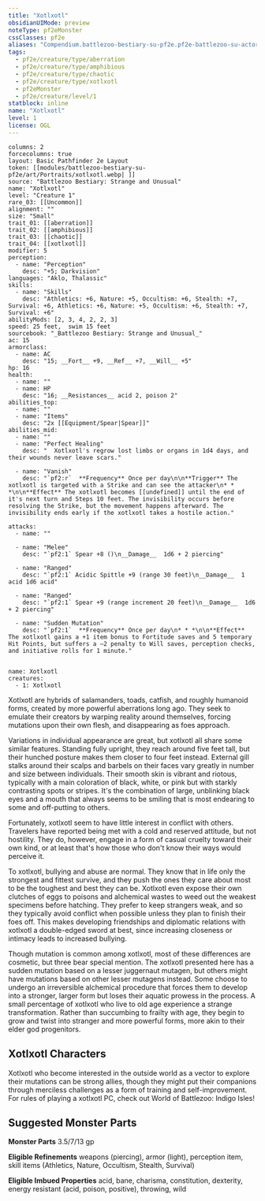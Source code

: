 ```yaml
---
title: "Xotlxotl"
obsidianUIMode: preview
noteType: pf2eMonster
cssClasses: pf2e
aliases: "Compendium.battlezoo-bestiary-su-pf2e.pf2e-battlezoo-su-actors.Actor.iJ53Pv0Ol2dZOFU2" 
tags:
  - pf2e/creature/type/aberration
  - pf2e/creature/type/amphibious
  - pf2e/creature/type/chaotic
  - pf2e/creature/type/xotlxotl
  - pf2eMonster
  - pf2e/creature/level/1
statblock: inline
name: "Xotlxotl"
level: 1
license: OGL
---
```


```statblock
columns: 2
forcecolumns: true
layout: Basic Pathfinder 2e Layout
token: [[modules/battlezoo-bestiary-su-pf2e/art/Portraits/xotlxotl.webp| ]]
source: "Battlezoo Bestiary: Strange and Unusual"
name: "Xotlxotl"
level: "Creature 1"
rare_03: [[Uncommon]]
alignment: ""
size: "Small"
trait_01: [[aberration]]
trait_02: [[amphibious]]
trait_03: [[chaotic]]
trait_04: [[xotlxotl]]
modifier: 5
perception:
  - name: "Perception"
    desc: "+5; Darkvision"
languages: "Aklo, Thalassic"
skills:
  - name: "Skills"
    desc: "Athletics: +6, Nature: +5, Occultism: +6, Stealth: +7, Survival: +6, Athletics: +6, Nature: +5, Occultism: +6, Stealth: +7, Survival: +6"
abilityMods: [2, 3, 4, 2, 2, 3]
speed: 25 feet,  swim 15 feet
sourcebook: "_Battlezoo Bestiary: Strange and Unusual_"
ac: 15
armorclass:
  - name: AC
    desc: "15; __Fort__ +9, __Ref__ +7, __Will__ +5"
hp: 16
health:
  - name: ""
  - name: HP
    desc: "16; __Resistances__ acid 2, poison 2"
abilities_top:
  - name: ""
  - name: "Items"
    desc: "2x [[Equipment/Spear|Spear]]"
abilities_mid:
  - name: ""
  - name: "Perfect Healing"
    desc: "  Xotlxotl's regrow lost limbs or organs in 1d4 days, and their wounds never leave scars."

  - name: "Vanish"
    desc: "`pf2:r`  **Frequency** Once per day\n\n**Trigger** The xotlxotl is targeted with a Strike and can see the attacker\n* * *\n\n**Effect** The xotlxotl becomes [[undefined]] until the end of it's next turn and Steps 10 feet. The invisibility occurs before resolving the Strike, but the movement happens afterward. The invisibility ends early if the xotlxotl takes a hostile action."

attacks:
  - name: ""

  - name: "Melee"
    desc: "`pf2:1` Spear +8 ()\n__Damage__  1d6 + 2 piercing"

  - name: "Ranged"
    desc: "`pf2:1` Acidic Spittle +9 (range 30 feet)\n__Damage__  1 acid 1d6 acid"

  - name: "Ranged"
    desc: "`pf2:1` Spear +9 (range increment 20 feet)\n__Damage__  1d6 + 2 piercing"

  - name: "Sudden Mutation"
    desc: "`pf2:1`  **Frequency** Once per day\n* * *\n\n**Effect** The xotlxotl gains a +1 item bonus to Fortitude saves and 5 temporary Hit Points, but suffers a –2 penalty to Will saves, perception checks, and initiative rolls for 1 minute."
 
```

```encounter-table
name: Xotlxotl
creatures:
  - 1: Xotlxotl
```



Xotlxotl are hybrids of salamanders, toads, catfish, and roughly humanoid forms, created by more powerful aberrations long ago. They seek to emulate their creators by warping reality around themselves, forcing mutations upon their own flesh, and disappearing as foes approach.

Variations in individual appearance are great, but xotlxotl all share some similar features. Standing fully upright, they reach around five feet tall, but their hunched posture makes them closer to four feet instead. External gill stalks around their scalps and barbels on their faces vary greatly in number and size between individuals. Their smooth skin is vibrant and riotous, typically with a main coloration of black, white, or pink but with starkly contrasting spots or stripes. It's the combination of large, unblinking black eyes and a mouth that always seems to be smiling that is most endearing to some and off-putting to others.

Fortunately, xotlxotl seem to have little interest in conflict with others. Travelers have reported being met with a cold and reserved attitude, but not hostility. They do, however, engage in a form of casual cruelty toward their own kind, or at least that's how those who don't know their ways would perceive it.

To xotlxotl, bullying and abuse are normal. They know that in life only the strongest and fittest survive, and they push the ones they care about most to be the toughest and best they can be. Xotlxotl even expose their own clutches of eggs to poisons and alchemical wastes to weed out the weakest specimens before hatching. They prefer to keep strangers weak, and so they typically avoid conflict when possible unless they plan to finish their foes off. This makes developing friendships and diplomatic relations with xotlxotl a double-edged sword at best, since increasing closeness or intimacy leads to increased bullying.

Though mutation is common among xotlxotl, most of these differences are cosmetic, but three bear special mention. The xotlxotl presented here has a sudden mutation based on a lesser juggernaut mutagen, but others might have mutations based on other lesser mutagens instead. Some choose to undergo an irreversible alchemical procedure that forces them to develop into a stronger, larger form but loses their aquatic prowess in the process. A small percentage of xotlxotl who live to old age experience a strange transformation. Rather than succumbing to frailty with age, they begin to grow and twist into stranger and more powerful forms, more akin to their elder god progenitors.

## Xotlxotl Characters

Xotlxotl who become interested in the outside world as a vector to explore their mutations can be strong allies, though they might put their companions through merciless challenges as a form of training and self-improvement. For rules of playing a xotlxotl PC, check out World of Battlezoo: Indigo Isles!

## Suggested Monster Parts

**Monster Parts** 3.5/7/13 gp

**Eligible Refinements** weapons (piercing), armor (light), perception item, skill items (Athletics, Nature, Occultism, Stealth, Survival)

**Eligible Imbued Properties** acid, bane, charisma, constitution, dexterity, energy resistant (acid, poison, positive), throwing, wild
